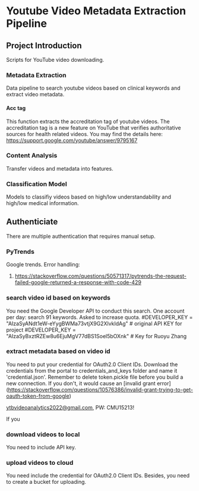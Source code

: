 # Youtube Video Metadata Extraction Pipeline

## Project Introduction
Scripts for YouTube video downloading. 

### Metadata Extraction
Data pipeline to search youtube videos based on clinical keywords and extract video metadata.

#### Acc tag
This function extracts the accreditation tag of youtube videos. The accreditation tag is a new feature on YouTube that verifies authoritative sources for health related videos. You may find the details here:
https://support.google.com/youtube/answer/9795167

### Content Analysis
Transfer videos and metadata into features.

### Classification Model
Models to classifiy videos based on high/low understandability and high/low medical information.

## Authenticiate
There are multiple authentication that requires manual setup.

### PyTrends
Google trends.
Error handling:
1. https://stackoverflow.com/questions/50571317/pytrends-the-request-failed-google-returned-a-response-with-code-429

### search video id based on keywords
You need the Google Developer API to conduct this search. 
One account per day: search 91 keywords. Asked to increase quota.
#DEVELOPER_KEY = "AIzaSyANdt1eW-eYygBWMa73vtjX9G2XlvkIdAg" # original API KEY for project
#DEVELOPER_KEY = "AIzaSyBxztRZEw8u6EjuMgV77dBS1Soel5bOXnk" # Key for Ruoyu Zhang

### extract metadata based on video id
You need to put your credential for OAuth2.0 Client IDs. Download the credentials from the portal to credentials_and_keys folder and name it 'credential.json'. Remember to delete token.pickle file before you build a new connection. If you don't, it would cause an [invalid grant error] (https://stackoverflow.com/questions/10576386/invalid-grant-trying-to-get-oauth-token-from-google)

ytbvideoanalytics2022@gmail.com, 
PW: CMU15213!

If you 

### download videos to local
You need to include API key. 

### upload videos to cloud
You need include the credential for OAuth2.0 Client IDs. Besides, you need to create a bucket for uploading.

